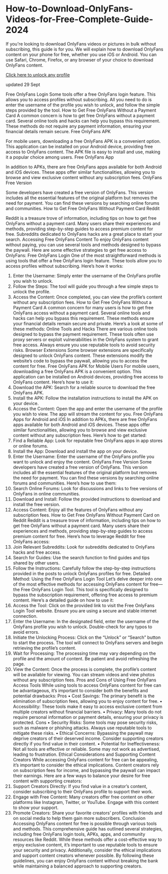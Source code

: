 
# How-to-Download-OnlyFans-Videos-for-Free-Complete-Guide-2024
If you're looking to download OnlyFans videos or pictures in bulk without subscribing, this guide is for you. We will explain how to download OnlyFans content on your phone for free, whether you use iOS or Android. You can use Safari, Chrome, Firefox, or any browser of your choice to download OnlyFans content.

<p><a href="https://freeonlyfansapp.pages.dev">Click here to unlock any profile</a></p>


updated 29 Sept

Free OnlyFans Login
Some tools offer a free OnlyFans login feature. This allows you to access profiles without subscribing. All you need to do is enter the username of the profile you wish to unlock, and follow the simple steps provided by the tool.
How to Get Free OnlyFans Without a Payment Card
A common concern is how to get free OnlyFans without a payment card. Several online tools and hacks can help you bypass this requirement. These methods do not require any payment information, ensuring your financial details remain secure.
Free OnlyFans APK

For mobile users, downloading a free OnlyFans APK is a convenient option. This application can be installed on your Android device, providing free access to OnlyFans content. The APK file is easy to install and use, making it a popular choice among users.
Free OnlyFans App


In addition to APKs, there are free OnlyFans apps available for both Android and iOS devices. These apps offer similar functionalities, allowing you to browse and view exclusive content without any subscription fees.
OnlyFans Free Version

Some developers have created a free version of OnlyFans. This version includes all the essential features of the original platform but removes the need for payment. You can find these versions by searching online forums and communities.
How to Get Free OnlyFans Without Payment Card Reddit

Reddit is a treasure trove of information, including tips on how to get free OnlyFans without a payment card. Many users share their experiences and methods, providing step-by-step guides to access premium content for free. Subreddits dedicated to OnlyFans hacks are a great place to start your search.
Accessing Free OnlyFans Content
To enjoy OnlyFans content without paying, you can use several tools and methods designed to bypass the paywall. Here are some effective strategies to get free access to OnlyFans:
Free OnlyFans Login
One of the most straightforward methods is using tools that offer a free OnlyFans login feature. These tools allow you to access profiles without subscribing. Here’s how it works:
1.	Enter the Username: Simply enter the username of the OnlyFans profile you wish to unlock.
2.	Follow the Steps: The tool will guide you through a few simple steps to unlock the profile.
3.	Access the Content: Once completed, you can view the profile’s content without any subscription fees.
How to Get Free OnlyFans Without a Payment Card
A common concern for many users is how to get free OnlyFans access without a payment card. Several online tools and hacks can help you bypass this requirement. These methods ensure your financial details remain secure and private. Here’s a look at some of these methods:
Online Tools and Hacks
There are various online tools designed to bypass the payment requirement. These tools often use proxy servers or exploit vulnerabilities in the OnlyFans system to grant free access. Always ensure you use reputable tools to avoid security risks.
Browser Extensions
Some browser extensions are specifically designed to unlock OnlyFans content. These extensions modify the website’s code to bypass the paywall, allowing you to access the content for free.
Free OnlyFans APK for Mobile Users
For mobile users, downloading a free OnlyFans APK is a convenient option. This application can be installed on Android devices, providing free access to OnlyFans content. Here’s how to use it:
1.	Download the APK: Search for a reliable source to download the free OnlyFans APK.
2.	Install the APK: Follow the installation instructions to install the APK on your device.
3.	Access the Content: Open the app and enter the username of the profile you wish to view. The app will stream the content for you.
Free OnlyFans Apps for Android and iOS
In addition to APKs, there are free OnlyFans apps available for both Android and iOS devices. These apps offer similar functionalities, allowing you to browse and view exclusive content without any subscription fees. Here’s how to get started:
1.	Find a Reliable App: Look for reputable free OnlyFans apps in app stores or online forums.
2.	Install the App: Download and install the app on your device.
3.	Enter the Username: Enter the username of the OnlyFans profile you want to unlock and enjoy the content.
OnlyFans Free Version
Some developers have created a free version of OnlyFans. This version includes all the essential features of the original platform but removes the need for payment. You can find these versions by searching online forums and communities. Here’s how to use them:
1.	Search Online Forums: Look for discussions and links to free versions of OnlyFans in online communities.
2.	Download and Install: Follow the provided instructions to download and install the free version.
3.	Access Content: Enjoy all the features of OnlyFans without any subscription fees.
How to Get Free OnlyFans Without Payment Card on Reddit
Reddit is a treasure trove of information, including tips on how to get free OnlyFans without a payment card. Many users share their experiences and methods, providing step-by-step guides to access premium content for free. Here’s how to leverage Reddit for free OnlyFans access:
1.	Join Relevant Subreddits: Look for subreddits dedicated to OnlyFans hacks and free access.
2.	Search for Guides: Use the search function to find guides and tips shared by other users.
3.	Follow the Instructions: Carefully follow the step-by-step instructions provided in the posts to unlock OnlyFans profiles for free.
Detailed Method: Using the Free OnlyFans Login Tool
Let’s delve deeper into one of the most effective methods for accessing OnlyFans content for free—the Free OnlyFans Login Tool. This tool is specifically designed to bypass the subscription requirement, offering free access to premium content. Here’s a detailed guide on how to use it:
1.	Access the Tool: Click on the provided link to visit the Free OnlyFans Login Tool website. Ensure you are using a secure and stable internet connection.
2.	Enter the Username: In the designated field, enter the username of the OnlyFans profile you wish to unlock. Double-check for any typos to avoid errors.
3.	Initiate the Unlocking Process: Click on the “Unlock” or “Search” button to start the process. The tool will connect to OnlyFans servers and begin retrieving the profile’s content.
4.	Wait for Processing: The processing time may vary depending on the profile and the amount of content. Be patient and avoid refreshing the page.
5.	View the Content: Once the process is complete, the profile’s content will be available for viewing. You can stream videos and view photos without any subscription fees.
Pros and Cons of Using Free OnlyFans Access Tools
While using tools to access OnlyFans content for free can be advantageous, it’s important to consider both the benefits and potential drawbacks:
Pros
•	Cost Savings: The primary benefit is the elimination of subscription fees, allowing you to enjoy content for free.
•	Accessibility: These tools make it easy to access exclusive content from multiple creators without financial barriers.
•	Privacy: Many tools do not require personal information or payment details, ensuring your privacy is protected.
Cons
•	Security Risks: Some tools may pose security risks, such as malware or phishing attacks. Always use reputable tools to mitigate these risks.
•	Ethical Concerns: Bypassing the paywall may deprive creators of their deserved income. Consider supporting creators directly if you find value in their content.
•	Potential for Ineffectiveness: Not all tools are effective or reliable. Some may not work as advertised, leading to frustration.
Ethical Considerations and Supporting Content Creators
While accessing OnlyFans content for free can be appealing, it’s important to consider the ethical implications. Content creators rely on subscription fees for income, and bypassing the paywall can impact their earnings. Here are a few ways to balance your desire for free content with supporting creators:
1.	Support Creators Directly: If you find value in a creator’s content, consider subscribing to their OnlyFans profile to support their work.
2.	Engage with Free Content: Many creators offer free content on other platforms like Instagram, Twitter, or YouTube. Engage with this content to show your support.
3.	Promote Creators: Share your favorite creators’ profiles with friends and on social media to help them gain more subscribers.
Conclusion
Accessing OnlyFans content for free is possible through various tools and methods. This comprehensive guide has outlined several strategies, including free OnlyFans login tools, APKs, apps, and community resources like Reddit. While these methods offer a cost-effective way to enjoy exclusive content, it’s important to use reputable tools to ensure your security and privacy. Additionally, consider the ethical implications and support content creators whenever possible. By following these guidelines, you can enjoy OnlyFans content without breaking the bank while maintaining a balanced approach to supporting creators.



